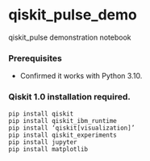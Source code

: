 # qiskit_pulse_demo
qiskit_pulse demonstration notebook

### Prerequisites

- Confirmed it works with Python 3.10.

### Qiskit 1.0 installation required.
```
pip install qiskitpip install qiskit_ibm_runtime	pip install ‘qiskit[visualization]’pip install qiskit_experimentspip install jupyterpip install matplotlib
```